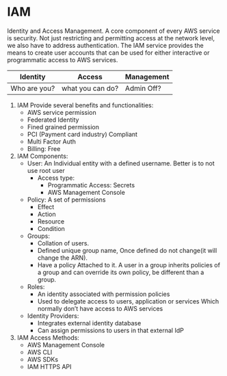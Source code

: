 # IAM

Identity and Access Management. A core component of every AWS service is security. Not just restricting and permitting access at the network level, we also have to address authentication. The IAM service provides the means to create user accounts that can be used for either interactive or programmatic access to AWS services.

| Identity  | Access | Management |
| ------------- | ------------- | ------------- |
| Who are you?  | what you can do?  | Admin Off?  |

1. IAM Provide several benefits and functionalities:
    - AWS service permission
    - Federated Identity
    - Fined grained permission
    - PCI (Payment card industry) Compliant
    - Multi Factor Auth
    - Billing: Free
2. IAM Components:
    - User: An Individual entity with a defined username. Better is to not use root user
        - Access type: 
            - Programmatic Access: Secrets
            - AWS Management Console
    - Policy: A set of permissions 
        - Effect
        - Action
        - Resource
        - Condition
    - Groups: 
        - Collation of users.
        - Defined unique group name, Once defined do not change(it will change the ARN).
        - Have a policy Attached to it. A user in a group inherits policies of a group and can override its own policy, be different than a group.
    - Roles: 
        - An identity associated with permission policies
        - Used to delegate access to users, application or services Which normally don’t have access to AWS services 
    - Identity Providers: 
        - Integrates external identity database
        - Can assign permissions to users in that external IdP
3. IAM Access Methods:
	- AWS Management Console
	- AWS CLI
	- AWS SDKs
	- IAM HTTPS API

